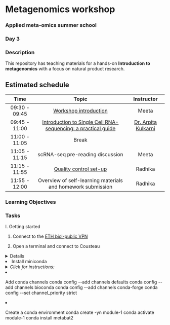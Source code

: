 # Metagenomics workshop
### Applied meta-omics summer school
### Day 3

### Description

This repository has teaching materials for a hands-on **Introduction to metagenomics** with a focus on natural product research.

## Estimated schedule

| Time |  Topic  | Instructor |
|:-----------:|:----------:|:--------:|
| 09:30 - 09:45 | [Workshop introduction](../slides/Intro_to_workshop_all.pdf) | Meeta |
| 09:45 - 11:00| [Introduction to Single Cell RNA-sequencing: a practical guide](https://www.dropbox.com/s/euy3rj02f2wjr3s/021023_Chan%20scRNAseq%20workshop_AK.pdf?dl=1) | [Dr. Arpita Kulkarni](https://singlecellcore.hms.harvard.edu/people/arpita-kulkarni-phd) |
| 11:00 - 11:05 | Break |
| 11:05 - 11:15 | scRNA-seq pre-reading discussion | Meeta |
| 11:15 - 11:55 | [Quality control set-up](../lessons/03_SC_quality_control-setup.md) | Radhika |
| 11:55 - 12:00 | Overview of self-learning materials and homework submission | Radhika |


### Learning Objectives

### Tasks

I. Getting started

1. Connect to the [ETH biol-public VPN](https://unlimited.ethz.ch/display/itkb/VPN#VPN-HowtosetupVPN)

2. Open a terminal and connect to Cousteau
<details>
<i>Click for instructions:</I></summary>
```ssh yourusername@cousteau.ethz.ch```
-type your password
-hit enter
</details

3. Install miniconda
<details>
<summary><i>Click for instructions:</I></summary>
         <br>In your terminal type:<br>
-``wget https://repo.anaconda.com/miniconda/Miniconda3-latest-Linux-x86_64.sh```
-``bash Miniconda3-latest-Linux-x86_64.sh``
-press ENTER, scroll down, type in ‘yes’<br>
-press ENTER<br>
-type in yes<br>
-close and reopen session (exit; ssh cousteau)<br>
-rm Miniconda3-latest-Linux-x86_64.sh<br>
-Install should take ~5min<br>
</details

4. Add conda channels
    conda config --add channels defaults
    conda config --add channels bioconda
    conda config --add channels conda-forge
    conda config --set channel_priority strict

5. Create a conda environment
    conda create -yn module-1
    conda activate module-1
    conda install metabat2

